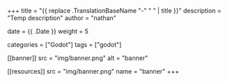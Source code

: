 +++
title = "{{ replace .TranslationBaseName "-" " " | title }}"
description = "Temp description"
author = "nathan"

date = {{ .Date }}
weight = 5

categories = ["Godot"]
tags = ["godot"]

[[banner]]
  src = "img/banner.png"
  alt = "banner"

[[resources]]
  src = "img/banner.png"
  name = "banner"
+++
